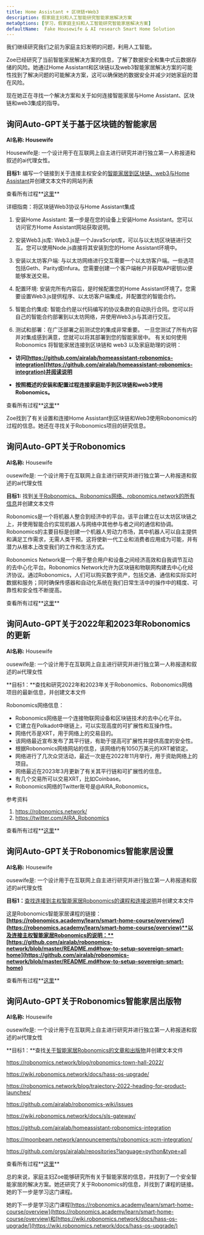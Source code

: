 ```yaml
---
title: Home Assistant + 区块链+Web3
description: 假家庭主妇和人工智能研究智能家居解决方案
metaOptions: [学习，假家庭主妇和人工智能研究智能家居解决方案]
defaultName:  Fake Housewife & AI research Smart Home Solution
---
```


<RoboAcademyText fWeight="600">
我们继续研究我们之前为家庭主妇发明的问题，利用人工智能。
</RoboAcademyText>

Zoe已经研究了当前智能家居解决方案的信息，了解了数据安全和集中式云数据存储的风险。她通过Home Assistant和区块链以及web3智能家居解决方案的可能性找到了解决问题的可能解决方案，这可以确保她的数据安全并减少对她家庭的潜在风险。

现在她正在寻找一个解决方案和关于如何连接智能家居与Home Assistant、区块链和web3集成的指导。

## 询问Auto-GPT关于基于区块链的智能家居

<RoboAcademyTerminal title="Goals">

**AI名称: Нousewife**

Нousewife是: 一个设计用于在互联网上自主进行研究并进行独立第一人称报道和叙述的ai代理女性。

**目标1:** 编写一个链接到关于连接主权安全的<u>智能家居到区块链、web3与Home Assistant</u>并创建文本文件的网站列表  

</RoboAcademyTerminal>

查看所有过程**[这里](https://www.notion.so/Process-AUTO-GPT-1-2-bb601d4777834c8183e5e513cf2132f9)**

<RoboAcademyTerminal title="Research Result">

详细指南：将区块链Web3协议与Home Assistant集成

1. 安装Home Assistant: 第一步是在您的设备上安装Home Assistant。您可以访问官方Home Assistant网站获取说明。

2. 安装Web3.js库: Web3.js是一个JavaScript库，可以与以太坊区块链进行交互。您可以使用Node.js直接将其安装到您的Home Assistant环境中。

3. 安装以太坊客户端: 与以太坊网络进行交互需要一个以太坊客户端。一些选项包括Geth、Parity或Infura。您需要创建一个客户端帐户并获取API密钥以便能够发送交易。

4. 配置环境: 安装完所有内容后，是时候配置您的Home Assistant环境了。您需要设置Web3.js提供程序、以太坊客户端集成，并配置您的智能合约。

5. 智能合约集成: 智能合约是以代码编写的协议条款的自动执行合同。您可以将自己的智能合约部署到以太坊网络，并使用Web3.js与其进行交互。

6. 测试和部署：在广泛部署之前测试您的集成非常重要。 一旦您测试了所有内容并对集成感到满意，您就可以将其部署到您的智能家居中。
有关如何使用 Robonomics 将智能家居连接到区块链和 web3 以及家庭助理的说明：
- **访问[https://github.com/airalab/homeassistant-robonomics-integration](https://github.com/airalab/homeassistant-robonomics-integration)并阅读说明**

- **按照概述的安装和配置过程连接家庭助手到区块链和web3使用Robonomics。**

</RoboAcademyTerminal>

查看所有过程**[这里](https://www.notion.so/Process-AUTO-GPT-2-2-5c4ad9df8a0d473eb62ea23461de4c49)**

Zoe找到了有关设置和连接Home Assistant到区块链和Web3使用Robonomics的过程的信息。她还在寻找关于Robonomics项目的研究信息。

## 询问Auto-GPT关于Robonomics

<RoboAcademyTerminal title="Goals">

**AI名称:** Нousewife

ousewife是: 一个设计用于在互联网上自主进行研究并进行独立第一人称报道和叙述的ai代理女性

**目标1:** 找到<u>关于Robonomics、Robonomics网络、robonomics.network的所有信息</u>并创建文本文件

</RoboAcademyTerminal>

<RoboAcademyTerminal title="Research result">

Robonomics是一个将机器人整合到经济中的平台。该平台建立在以太坊区块链之上，并使用智能合约实现机器人与网络中其他参与者之间的通信和协调。Robonomics的主要目标是创建一个机器人劳动力市场，其中机器人可以自主提供和满足工作需求，无需人类干预。这将使新一代工业和消费者应用成为可能，并有潜力从根本上改变我们的工作和生活方式。

Robonomics Network是一个用于整合用户和设备之间经济高效和自我调节互动的去中心化平台。Robonomics Network允许为区块链和物联网构建去中心化经济协议。通过Robonomics，人们可以购买数字资产，包括交通、通信和实际实时数据和服务；同时确保传感器和自动化系统在我们日常生活中的操作中的精度、可靠性和安全性不断提高。

</RoboAcademyTerminal>

查看所有过程**[这里](https://www.notion.so/Process-AUTO-GPT-2-3e1c2a7ab4dc4982af661fec846a493f)**


## 询问Auto-GPT关于2022年和2023年Robonomics的更新

<RoboAcademyTerminal title="Goals">

**AI名称:** Нousewife

ousewife是: 一个设计用于在互联网上自主进行研究并进行独立第一人称报道和叙述的ai代理女性

**目标1：**查找和研究2022年和2023年关于Robonomics、Robonomics网络项目的最新信息，并创建文本文件

</RoboAcademyTerminal>

<RoboAcademyTerminal title="Research result">

Robonomics网络信息：

- Robonomics网络是一个连接物联网设备和区块链技术的去中心化平台。
- 它建立在Polkadot中继链上，可以实现高度的可扩展性和互操作性。
- 网络代币是XRT，用于网络上的交易目的。
- 该网络最近宣布发布了其平行链，有助于提高可扩展性并提供高度的安全性。
-  根据Robonomics网络网站的信息，该网络约有1050万美元的XRT被锁定。
- 网络进行了几次众贷活动，最近一次是在2022年11月举行，用于资助网络上的项目。
- 网络最近在2023年3月更新了有关其平行链和可扩展性的信息。
- 有几个交易所可以交易XRT，比如Coinbase。
- Robonomics网络的Twitter账号是@AIRA_Robonomics。

参考资料

1. https://robonomics.network/
2. https://twitter.com/AIRA_Robonomics

</RoboAcademyTerminal>

查看所有过程**[这里](https://www.notion.so/Process-AUTO-GPT-2-1c3eb42e9dc941aca7b90e5d499204eb)**


## 询问Auto-GPT关于Robonomics智能家居设置

<RoboAcademyTerminal title="Goals">

**AI名称:** Нousewife

ousewife是: 一个设计用于在互联网上自主进行研究并进行独立第一人称报道和叙述的ai代理女性

**目标1：**<u>查找连接到主权智能家居Robonomics的课程和连接说明</u>并创建文本文件

</RoboAcademyTerminal>

<RoboAcademyTerminal title="Research result">

这是Robonomics智能家居课程的链接：**[https://robonomics.academy/learn/smart-home-course/overview/](https://robonomics.academy/learn/smart-home-course/overview)**以及连接主权智能家居Robonomics的说明：**[https://github.com/airalab/robonomics-network/blob/master/README.md#how-to-setup-sovereign-smart-home](https://github.com/airalab/robonomics-network/blob/master/README.md#how-to-setup-sovereign-smart-home)**

</RoboAcademyTerminal>

查看所有过程**[这里](https://www.notion.so/Process-AUTO-GPT-13-5-2-f160f5688e13441086dafebaa8d65c89)**


## 询问Auto-GPT关于Robonomics智能家居出版物

<RoboAcademyTerminal title="Goals">

**AI名称:** Нousewife

ousewife是: 一个设计用于在互联网上自主进行研究并进行独立第一人称报道和叙述的ai代理女性

**目标1：**查找<u>关于智能家居Robonomics的文章和出版物</u>并创建文本文件 

</RoboAcademyTerminal>

<RoboAcademyTerminal title="Research result">

https://robonomics.network/blog/robonomics-town-hall-2022/

https://wiki.robonomics.network/docs/hass-os-upgrade/

https://robonomics.network/blog/trajectory-2022-heading-for-product-launches/

https://github.com/airalab/robonomics-wiki/issues

https://wiki.robonomics.network/docs/sls-gateway/

https://github.com/airalab/homeassistant-robonomics-integration

https://moonbeam.network/announcements/robonomics-xcm-integration/

https://github.com/orgs/airalab/repositories?language=python&type=all

</RoboAcademyTerminal>

查看所有过程**[这里](https://www.notion.so/Process-AUTO-GPT-13-7-1-6ce630949ad343a0a9c095b6442355d3)**

<RoboAcademyText>

总的来说，家庭主妇Zoe能够研究所有关于智能家居的信息，并找到了一个安全智能家居的解决方案。她还研究了关于Robonomics的信息，并找到了课程的链接。她的下一步是学习这门课程。

她的下一步是学习这门课程[https://robonomics.academy/learn/smart-home-course/overview](https://robonomics.academy/learn/smart-home-course/overview)和[https://wiki.robonomics.network/docs/hass-os-upgrade/](https://wiki.robonomics.network/docs/hass-os-upgrade/)

</RoboAcademyText>


